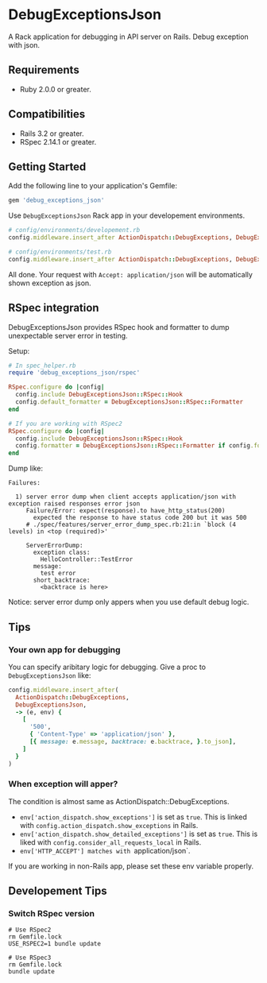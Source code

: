 DebugExceptionsJson
===================

A Rack application for debugging in API server on Rails. Debug exception with json.

## Requirements
- Ruby 2.0.0 or greater.

## Compatibilities
- Rails 3.2 or greater.
- RSpec 2.14.1 or greater.

## Getting Started
Add the following line to your application's Gemfile:

```ruby
gem 'debug_exceptions_json'
```

Use `DebugExceptionsJson` Rack app in your developement environments.

```ruby
# config/environments/developement.rb
config.middleware.insert_after ActionDispatch::DebugExceptions, DebugExceptionsJson

# config/environments/test.rb
config.middleware.insert_after ActionDispatch::DebugExceptions, DebugExceptionsJson
```

All done. Your request with `Accept: application/json` will be automatically shown exception as json.

## RSpec integration
DebugExceptionsJson provides RSpec hook and formatter to dump unexpectable server error in testing.

Setup:

```ruby
# In spec_helper.rb
require 'debug_exceptions_json/rspec'

RSpec.configure do |config|
  config.include DebugExceptionsJson::RSpec::Hook
  config.default_formatter = DebugExceptionsJson::RSpec::Formatter
end

# If you are working with RSpec2
RSpec.configure do |config|
  config.include DebugExceptionsJson::RSpec::Hook
  config.formatter = DebugExceptionsJson::RSpec::Formatter if config.formatters.empty?
end
```

Dump like:

```
Failures:

  1) server error dump when client accepts application/json with exception raised responses error json
     Failure/Error: expect(response).to have_http_status(200)
       expected the response to have status code 200 but it was 500
     # ./spec/features/server_error_dump_spec.rb:21:in `block (4 levels) in <top (required)>'

     ServerErrorDump:
       exception class:
         HelloController::TestError
       message:
         test error
       short_backtrace:
         <backtrace is here>
```

Notice: server error dump only appers when you use default debug logic.

## Tips
### Your own app for debugging
You can specify aribitary logic for debugging. Give a proc to `DebugExceptionsJson` like:

```ruby
config.middleware.insert_after(
  ActionDispatch::DebugExceptions,
  DebugExceptionsJson,
  -> (e, env) {
    [
      '500',
      { 'Content-Type' => 'application/json' },
      [{ message: e.message, backtrace: e.backtrace, }.to_json],
    ]
  }
)
```


### When exception will apper?
The condition is almost same as ActionDispatch::DebugExceptions.

- `env['action_dispatch.show_exceptions']` is set as `true`. This is linked with `config.action_dispatch.show_exceptions` in Rails.
- `env['action_dispatch.show_detailed_exceptions']` is set as `true`. This is liked with `config.consider_all_requests_local` in Rails.
- `env['HTTP_ACCEPT'] matches with `application/json`.

If you are working in non-Rails app, please set these env variable properly.


## Developement Tips
### Switch RSpec version
```
# Use RSpec2
rm Gemfile.lock
USE_RSPEC2=1 bundle update

# Use RSpec3
rm Gemfile.lock
bundle update
```
